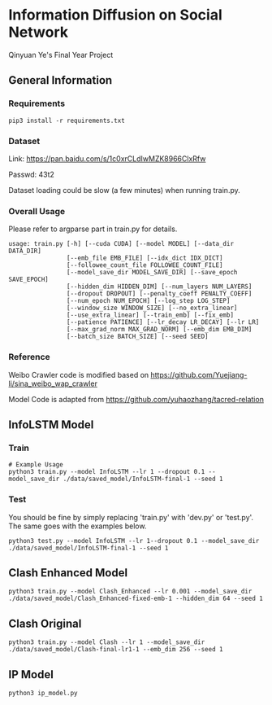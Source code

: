 # Information Diffusion on Social Network

Qinyuan Ye's Final Year Project


## General Information

### Requirements

```
pip3 install -r requirements.txt
```

### Dataset

Link: https://pan.baidu.com/s/1c0xrCLdIwMZK8966ClxRfw

Passwd: 43t2

Dataset loading could be slow (a few minutes) when running train.py.

### Overall Usage
Please refer to argparse part in train.py for details.
```
usage: train.py [-h] [--cuda CUDA] [--model MODEL] [--data_dir DATA_DIR]
                [--emb_file EMB_FILE] [--idx_dict IDX_DICT]
                [--followee_count_file FOLLOWEE_COUNT_FILE]
                [--model_save_dir MODEL_SAVE_DIR] [--save_epoch SAVE_EPOCH]
                [--hidden_dim HIDDEN_DIM] [--num_layers NUM_LAYERS]
                [--dropout DROPOUT] [--penalty_coeff PENALTY_COEFF]
                [--num_epoch NUM_EPOCH] [--log_step LOG_STEP]
                [--window_size WINDOW_SIZE] [--no_extra_linear]
                [--use_extra_linear] [--train_emb] [--fix_emb]
                [--patience PATIENCE] [--lr_decay LR_DECAY] [--lr LR]
                [--max_grad_norm MAX_GRAD_NORM] [--emb_dim EMB_DIM]
                [--batch_size BATCH_SIZE] [--seed SEED]
```

### Reference

Weibo Crawler code is modified based on https://github.com/Yuejiang-li/sina_weibo_wap_crawler

Model Code is adapted from https://github.com/yuhaozhang/tacred-relation


## InfoLSTM Model

### Train
```
# Example Usage
python3 train.py --model InfoLSTM --lr 1 --dropout 0.1 --model_save_dir ./data/saved_model/InfoLSTM-final-1 --seed 1
```
### Test
You should be fine by simply replacing 'train.py' with 'dev.py' or 'test.py'. The same goes with the examples below.

```
python3 test.py --model InfoLSTM --lr 1--dropout 0.1 --model_save_dir ./data/saved_model/InfoLSTM-final-1 --seed 1
```

## Clash Enhanced Model
```
python3 train.py --model Clash_Enhanced --lr 0.001 --model_save_dir ./data/saved_model/Clash_Enhanced-fixed-emb-1 --hidden_dim 64 --seed 1
```

## Clash Original
```
python3 train.py --model Clash --lr 1 --model_save_dir ./data/saved_model/Clash-final-lr1-1 --emb_dim 256 --seed 1
```

## IP Model
```
python3 ip_model.py 
```
